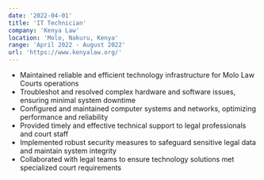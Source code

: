 ```yaml
---
date: '2022-04-01'
title: 'IT Technician'
company: 'Kenya Law'
location: 'Molo, Nakuru, Kenya'
range: 'April 2022 - August 2022'
url: 'https://www.kenyalaw.org/'
---
```


- Maintained reliable and efficient technology infrastructure for Molo Law Courts operations
- Troubleshot and resolved complex hardware and software issues, ensuring minimal system downtime
- Configured and maintained computer systems and networks, optimizing performance and reliability
- Provided timely and effective technical support to legal professionals and court staff
- Implemented robust security measures to safeguard sensitive legal data and maintain system integrity
- Collaborated with legal teams to ensure technology solutions met specialized court requirements
